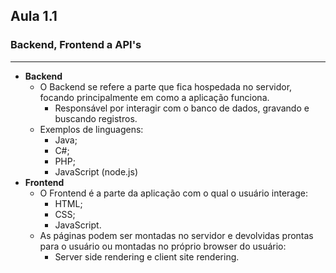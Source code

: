 ## Aula 1.1
### Backend, Frontend a API's
---
- **Backend**
	- O Backend se refere a parte que fica hospedada no servidor, focando principalmente em como a aplicação funciona.
		- Responsável por interagir com o banco de dados, gravando e buscando registros.
	- Exemplos de linguagens:
		- Java;
		- C#;
		- PHP;
		- JavaScript (node.js)
- **Frontend**
	- O Frontend é a parte da aplicação com o qual o usuário interage:
		- HTML;
		- CSS;
		- JavaScript.
	- As páginas podem ser montadas no servidor e devolvidas prontas para o usuário ou montadas no próprio browser do usuário:
		- Server side rendering e client site rendering.
